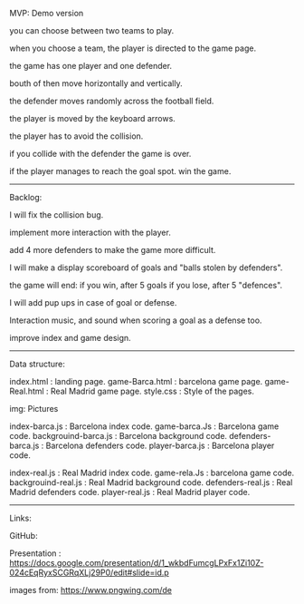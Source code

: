 MVP: Demo version

you can choose between two teams to play.

when you choose a team, the player is directed to the game page.

the game has one player and one defender.

bouth of then move horizontally and vertically. 

the defender moves randomly across the football field.

the player is moved by the keyboard arrows.

the player has to avoid the collision.

if you collide with the defender the game is over.

if the player manages to reach the goal spot. win the game.

------

Backlog:

I will fix the collision bug.

implement more interaction with the player.

add 4 more defenders to make the game more difficult.

I will make a display scoreboard of goals and "balls stolen by defenders".

the game will end: if you win, after 5 goals if you lose, after 5 "defences".

I will add pup ups in case of goal or defense.

Interaction music, and sound when scoring a goal as a defense too.

improve index and game design.

------

Data structure:

index.html : landing page.
game-Barca.html : barcelona game page.
game-Real.html : Real Madrid game page.
style.css : Style of the pages.


img: Pictures

index-barca.js : Barcelona index code.
game-barca.Js : Barcelona game code.
backgrouind-barca.js : Barcelona background code.
defenders-barca.js : Barcelona defenders code.
player-barca.js : Barcelona player code.

index-real.js : Real Madrid index code.
game-rela.Js : barcelona game code.
backgrouind-real.js : Real Madrid background code.
defenders-real.js : Real Madrid defenders code.
player-real.js : Real Madrid player code.



------


Links:


GitHub:

Presentation : https://docs.google.com/presentation/d/1_wkbdFumcgLPxFx1Zi10Z-024cEqRyxSCGRqXLj29P0/edit#slide=id.p

images from: https://www.pngwing.com/de

